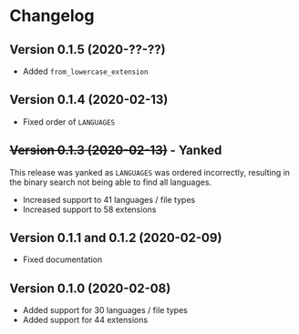 # Changelog

## Version 0.1.5 (2020-??-??)

- Added `from_lowercase_extension`

## Version 0.1.4 (2020-02-13)

- Fixed order of `LANGUAGES`


## ~~Version 0.1.3 (2020-02-13)~~ - Yanked

This release was yanked as `LANGUAGES` was ordered incorrectly, resulting in the binary search not being able to find all languages.

- Increased support to 41 languages / file types
- Increased support to 58 extensions

## Version 0.1.1 and 0.1.2 (2020-02-09)

- Fixed documentation

## Version 0.1.0 (2020-02-08)

- Added support for 30 languages / file types
- Added support for 44 extensions
